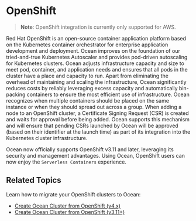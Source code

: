 # OpenShift

>**Note**: OpenShift integration is currently only supported for AWS.

Red Hat OpenShift is an open-source container application platform based on the Kubernetes container orchestrator for enterprise application development and deployment.
Ocean improves on the foundation of our tried-and-true Kubernetes Autoscaler and provides pod-driven autoscaling for Kubernetes clusters. Ocean adjusts infrastructure capacity and size to meet pod, container, and application needs and ensures that all pods in the cluster have a place and capacity to run. Apart from eliminating the overhead of maintaining and scaling the infrastructure, Ocean significantly reduces costs by reliably leveraging excess capacity and automatically bin-packing containers to ensure the most efficient use of infrastructure. Ocean recognizes when multiple containers should be placed on the same instance or when they should spread out across a group.
When adding a node to an OpenShift cluster, a Certificate Signing Request (CSR) is created and waits for approval before being added. Ocean supports this mechanism and will ensure that pending CSRs launched by Ocean will be approved (based on their identifier at the launch time) as part of its integration into the Kubernetes cluster infrastructure.

Ocean now officially supports OpenShift v3.11 and later, leveraging its security and management advantages. Using Ocean, OpenShift users can now enjoy the `Serverless Containers` experience.

## Related Topics

Learn how to migrate your OpenShift clusters to Ocean:

- [Create Ocean Cluster from OpenShift (v4.x)](ocean/tools-and-integrations/openshift/create-cluster-v4x)
- [Create Ocean Cluster from OpenShift (v3.11+)](ocean/tools-and-integrations/openshift/create-cluster-v311)
